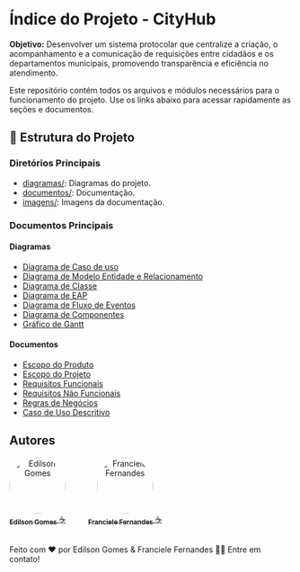 
# Índice do Projeto - CityHub

**Objetivo:** 
Desenvolver um sistema protocolar que centralize a criação, o acompanhamento e a comunicação de requisições entre cidadãos e os departamentos municipais, promovendo transparência e eficiência no atendimento.


Este repositório contém todos os arquivos e módulos necessários para o funcionamento do projeto. Use os links abaixo para acessar rapidamente as seções e documentos.


## 📂 Estrutura do Projeto

### **Diretórios Principais**

- [diagramas/](./diagramas): Diagramas do projeto.
- [documentos/](./documentos): Documentação.
- [imagens/](./imagens): Imagens da documentação.


### **Documentos Principais**

#### Diagramas

- [Diagrama de Caso de uso](./imagens/Diagrama-Caso-de-Uso.png)
- [Diagrama de Modelo Entidade e Relacionamento](./diagramas/Modelo-Entidade-Relacionamento.md)
- [Diagrama de Classe](./diagramas/Diagrama-Classes.md)
- [Diagrama de EAP](./diagramas/Diagrama-EAP.md)
- [Diagrama de Fluxo de Eventos](./diagramas/Diagrama-Fluxo-Eventos.md)
- [Diagrama de Componentes](./diagramas/Diagrama_Componentes.md)
- [Gráfico de Gantt](./imagens/Gráfico-Gantt.jpeg)


#### Documentos

- [Escopo do Produto](./Escopo-Produto.md)
- [Escopo do Projeto](./Escopo-Projeto.md)
- [Requisitos Funcionais](./documentos/Requisitos-Funcionais-CityHub.md)
- [Requisitos Não Funcionais](./documentos/Requisitos-Funcionais-CityHub.md)
- [Regras de Negócios](./documentos/Regras-de-Negócios-CityHub.md)
- [Caso de Uso Descritivo](./documentos/Caso-de-Uso-CityHub.md)


## **Autores**
<div style="display: flex; gap: 20px; align-items: center;">
  <div style="text-align: center;">
    <a href="https://github.com/Edilson-Gomes">
      <img style="border-radius: 50%;" src="https://avatars.githubusercontent.com/u/92894294?v=4" width="100px;" alt="Edilson Gomes" />
      <br />
      <sub><b>Edilson Gomes</b></sub>
    </a>
    <a href="https://github.com/Edilson-Gomes" title="GitHub">☕</a>
  </div>
<br />
  <div style="text-align: center;">
    <a href="https://github.com/Francielefernandes06">
      <img style="border-radius: 50%;" src="https://avatars.githubusercontent.com/u/76757362?s=400&u=684d36af428031c5325f144e85574faa68f9b60f&v=4" width="100px;" alt="Franciele Fernandes" />
      <br />
      <sub><b>Franciele Fernandes</b></sub>
    </a>
    <a href="https://github.com/Francielefernandes06" title="GitHub">☕</a>
  </div>
</div>
<br/>



Feito com ❤️ por Edilson Gomes & Franciele Fernandes 👋🏽 Entre em contato!
